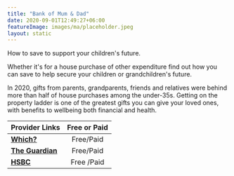 ```yaml
---
title: "Bank of Mum & Dad"
date: 2020-09-01T12:49:27+06:00
featureImage: images/ma/placeholder.jpeg
layout: static
---
```


How to save to support your children's future.

Whether it's for a house purchase of other expenditure find out how you can save to help secure your children or grandchildren's future.

In 2020, gifts from parents, grandparents, friends and relatives were behind more than half of house purchases among the under-35s. Getting on the property ladder is one of the greatest gifts you can give your loved ones, with benefits to wellbeing both financial and health.

| Provider Links      | Free or Paid  |  
| :-----------          | :--------------:      |  
| [**Which?**](https://www.which.co.uk/money/savings-and-isas/savings-accounts/childrens-savings-accounts/best-ways-to-save-for-children-akMWt2J60QXq) | Free/Paid  | 
| [**The Guardian**](https://www.theguardian.com/money/2022/jun/21/saving-for-kids-how-to-start-building-a-nest-egg-for-your-child) | Free/Paid  | 
| [**HSBC**](https://www.hsbc.co.uk/investments/saving-for-children/) | Free /Paid | 
  

<br/><br/>






